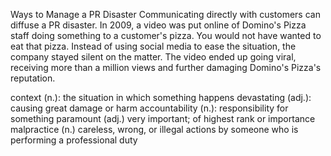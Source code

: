 Ways to Manage a PR Disaster
Communicating directly with customers can diffuse a PR disaster. In 2009, a video was put online of Domino's Pizza staff doing something to a customer's pizza. You would not have wanted to eat that pizza.
Instead of using social media to ease the situation, the company stayed silent on the matter. The video ended up going viral, receiving more than a million views and further damaging Domino's Pizza's reputation.

context (n.): the situation in which something happens
devastating (adj.): causing great damage or harm
accountability (n.): responsibility for something
paramount (adj.) very important; of highest rank or importance
malpractice (n.) careless, wrong, or illegal actions by someone who is performing a professional duty



